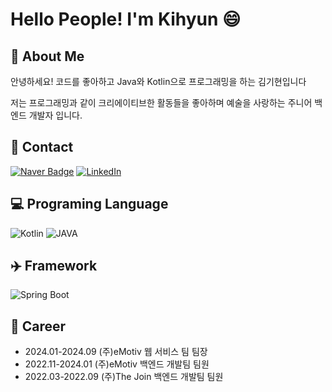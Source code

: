 
<!--
**BE-AlexKim/BE-AlexKim** is a ✨ _special_ ✨ repository because its `README.md` (this file) appears on your GitHub profile.

Here are some ideas to get you started:

- 🔭 I’m currently working on ...
- 🌱 I’m currently learning ...
- 👯 I’m looking to collaborate on ...
- 🤔 I’m looking for help with ...
- 💬 Ask me about ...
- 📫 How to reach me: ...
- 😄 Pronouns: ...
-  Fun fact: ...
-->

# Hello People! I'm Kihyun 😄

## 🌱 About Me 

안녕하세요! 코드를 좋아하고 Java와 Kotlin으로 
프로그래밍을 하는 김기현입니다 

저는 프로그래밍과 같이 크리에이티브한 활동들을 좋아하며
예술을 사랑하는 주니어 백엔드 개발자 입니다.

## 💬 Contact 
[![Naver Badge](https://img.shields.io/badge/-joy585@naver.com-86f438?style=flat-square&logo=Naver&logoColor=white&link=mailto:joy585@naver.com)](mailto:joy585@naver.com)
[![LinkedIn](https://img.shields.io/badge/-링크드인%20KI%20HYUN%20KIM-c14438?style=flat-square&logo=LinkedIn&logoColor=white)](https://www.linkedin.com/in/%EA%B9%80-%EA%B8%B0%ED%98%84-476651351/)

## 💻 Programing Language 
<img alt="Kotlin" src="https://img.shields.io/badge/Kotlin%20-%2314354C.svg?&style=for-the-badge&logo=kotlin&logoColor=white"/> <img alt="JAVA" src="https://img.shields.io/badge/Java%20-%2314354C.svg?&style=for-the-badge&logoColor=white"/>

## ✈️ Framework 
<img alt="Spring Boot" src="https://img.shields.io/badge/Spring%20Boot%20-%2314354C.svg?&style=for-the-badge&logo=springboot&logoColor=white"/>

## 🎥 Career
- 2024.01-2024.09 (주)eMotiv 웹 서비스 팀 팀장
- 2022.11-2024.01 (주)eMotiv 백엔드 개발팀 팀원
- 2022.03-2022.09 (주)The Join 백엔드 개발팀 팀원 


